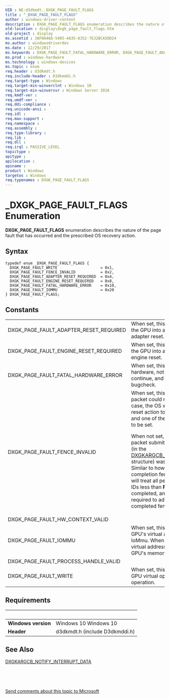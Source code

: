 ```yaml
---
UID : NE:d3dkmdt._DXGK_PAGE_FAULT_FLAGS
title : "_DXGK_PAGE_FAULT_FLAGS"
author : windows-driver-content
description : DXGK_PAGE_FAULT_FLAGS enumeration describes the nature of the page fault that has occurred and the prescribed OS recovery action.
old-location : display\dxgk_page_fault_flags.htm
old-project : display
ms.assetid : 3AF0646D-5405-4A35-8352-7E32BCA5DD24
ms.author : windowsdriverdev
ms.date : 12/29/2017
ms.keywords : DXGK_PAGE_FAULT_FATAL_HARDWARE_ERROR, DXGK_PAGE_FAULT_ADAPTER_RESET_REQUIRED, DXGK_PAGE_FAULT_FLAGS, d3dkmdt/DXGK_PAGE_FAULT_FENCE_INVALID, DXGK_PAGE_FAULT_IOMMU, _DXGK_PAGE_FAULT_FLAGS, DXGK_PAGE_FAULT_WRITE, DXGK_PAGE_FAULT_FENCE_INVALID, d3dkmdt/DXGK_PAGE_FAULT_IOMMU, d3dkmdt/DXGK_PAGE_FAULT_WRITE, d3dkmdt/DXGK_PAGE_FAULT_ENGINE_RESET_REQUIRED, DXGK_PAGE_FAULT_FLAGS enumeration [Display Devices], display.dxgk_page_fault_flags, d3dkmdt/DXGK_PAGE_FAULT_ADAPTER_RESET_REQUIRED, d3dkmdt/DXGK_PAGE_FAULT_FATAL_HARDWARE_ERROR, d3dkmdt/DXGK_PAGE_FAULT_FLAGS, DXGK_PAGE_FAULT_ENGINE_RESET_REQUIRED
ms.prod : windows-hardware
ms.technology : windows-devices
ms.topic : enum
req.header : d3dkmdt.h
req.include-header : D3dkmddi.h
req.target-type : Windows
req.target-min-winverclnt : Windows 10
req.target-min-winversvr : Windows Server 2016
req.kmdf-ver : 
req.umdf-ver : 
req.ddi-compliance : 
req.unicode-ansi : 
req.idl : 
req.max-support : 
req.namespace : 
req.assembly : 
req.type-library : 
req.lib : 
req.dll : 
req.irql : PASSIVE_LEVEL
topictype : 
apitype : 
apilocation : 
apiname : 
product : Windows
targetos : Windows
req.typenames : DXGK_PAGE_FAULT_FLAGS
---
```


# _DXGK_PAGE_FAULT_FLAGS Enumeration
<b>DXGK_PAGE_FAULT_FLAGS</b> enumeration describes the nature of the page fault that has occurred and the prescribed OS recovery action.

## Syntax
````
typedef enum _DXGK_PAGE_FAULT_FLAGS { 
  DXGK_PAGE_FAULT_WRITE                   = 0x1,
  DXGK_PAGE_FAULT_FENCE_INVALID           = 0x2,
  DXGK_PAGE_FAULT_ADAPTER_RESET_REQUIRED  = 0x4,
  DXGK_PAGE_FAULT_ENGINE_RESET_REQUIRED   = 0x8,
  DXGK_PAGE_FAULT_FATAL_HARDWARE_ERROR    = 0x10,
  DXGK_PAGE_FAULT_IOMMU                   = 0x20
} DXGK_PAGE_FAULT_FLAGS;
````

## Constants

<table>

<tr>
<td>DXGK_PAGE_FAULT_ADAPTER_RESET_REQUIRED</td>
<td>When set, this indicates that the fault put the GPU into a state that requires a full adapter reset.</td>
</tr>

<tr>
<td>DXGK_PAGE_FAULT_ENGINE_RESET_REQUIRED</td>
<td>When set, this indicates that the fault put the GPU into a state that requires a GPU engine reset.</td>
</tr>

<tr>
<td>DXGK_PAGE_FAULT_FATAL_HARDWARE_ERROR</td>
<td>When set, this indicates that the system hardware, not just the GPU, cannot continue, and the OS should issue a bugcheck.</td>
</tr>

<tr>
<td>DXGK_PAGE_FAULT_FENCE_INVALID</td>
<td>When set, this indicates that a faulting packet could not be determined. In this case, the OS will have to perform a GPU reset action to clear the GPU error state, and one of the subsequent bits will have to be set.

When not set, this indicates that the DMA packet submitted with <b>FaultedFenceId</b> (in the <a href="..\d3dkmddi\ns-d3dkmddi-_dxgkargcb_notify_interrupt_data.md">DXGKARGCB_NOTIFY_INTERRUPT_DATA</a> structure) was the cause of the fault. Similar to how the preemption and completion fences are handled, the OS will treat all pending packets with fence IDs less than <b>FaultedFenceId</b> as completed, and the driver will be required to advance its notion of the completed fence ID to <b>FaultedFenceId</b>.</td>
</tr>

<tr>
<td>DXGK_PAGE_FAULT_HW_CONTEXT_VALID</td>
<td></td>
</tr>

<tr>
<td>DXGK_PAGE_FAULT_IOMMU</td>
<td>When set, this indicates that the faulting GPU's virtual address was mapped using IoMmu. When not set, the faulting GPU's virtual address was mapped using the GPU's memory management unit.</td>
</tr>

<tr>
<td>DXGK_PAGE_FAULT_PROCESS_HANDLE_VALID</td>
<td></td>
</tr>

<tr>
<td>DXGK_PAGE_FAULT_WRITE</td>
<td>When set, this indicates that the faulted GPU virtual operation was a write operation.</td>
</tr>
</table>


## Requirements
| &nbsp; | &nbsp; |
| ---- |:---- |
| **Windows version** | Windows 10 Windows 10 |
| **Header** | d3dkmdt.h (include D3dkmddi.h) |

## See Also

<a href="..\d3dkmddi\ns-d3dkmddi-_dxgkargcb_notify_interrupt_data.md">DXGKARGCB_NOTIFY_INTERRUPT_DATA</a>

 

 

<a href="mailto:wsddocfb@microsoft.com?subject=Documentation%20feedback [display\display]:%20DXGK_PAGE_FAULT_FLAGS enumeration%20 RELEASE:%20(12/29/2017)&amp;body=%0A%0APRIVACY STATEMENT%0A%0AWe use your feedback to improve the documentation. We don't use your email address for any other purpose, and we'll remove your email address from our system after the issue that you're reporting is fixed. While we're working to fix this issue, we might send you an email message to ask for more info. Later, we might also send you an email message to let you know that we've addressed your feedback.%0A%0AFor more info about Microsoft's privacy policy, see http://privacy.microsoft.com/en-us/default.aspx." title="Send comments about this topic to Microsoft">Send comments about this topic to Microsoft</a>